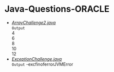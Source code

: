 # Java-Questions-ORACLE
+ [_ArrayChallenge2.java_](https://github.com/Sparsh-Agrawal/Java-Questions-ORACLE/blob/master/src/ArrayChallenge2.java) <br/>
`Output` <br/> 4 <br/> 6 <br/> 8 <br/> 10 <br/> 12 
+ [_ExceptionChallenge.java_](https://github.com/Sparsh-Agrawal/Java-Questions-ORACLE/blob/master/src/ExceptionChallenge.java) <br/>
`Output` -excfinoferrorJVMError
